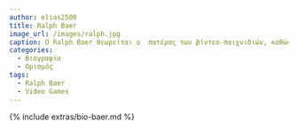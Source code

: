 ```yaml
---
author: elias2500
title: Ralph Baer
image_url: /images/ralph.jpg
caption: O Ralph Baer θεωρείται ο  πατέρας των βίντεο-παιχνιδιών, καθώς βοήθησε την βιομηχανία να ανθήσει. Δημιούργησε από τα πρώτα βιντεοπαιχνίδια και οραματίστηκε την δυνατότητα να παίζει κανείς βιντεοπαιχνίδια στην τηλεόρασή του με το πάτημα ενός κουμπιού.
categories:
  - Βιογραφία  
  - Ορισμός
tags:
  - Ralph Baer
  - Video Games
---
```


{% include extras/bio-baer.md %}

